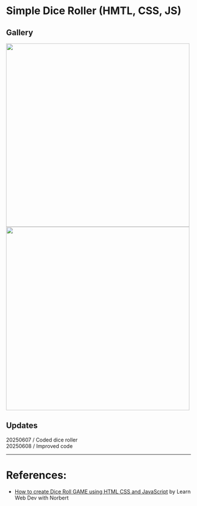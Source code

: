 # Simple Dice Roller (HMTL, CSS, JS)
## Gallery
<img src="https://github.com/user-attachments/assets/26c32c27-bd40-4192-9bd7-d664c441d507" width="500"/>
<img src="https://github.com/user-attachments/assets/8b70a12a-c407-4013-9885-d2767bfbd30e" width="500"/>

## Updates
20250607 / Coded dice roller <br/>
20250608 / Improved code

---
# References:
- [How to create Dice Roll GAME using HTML CSS and JavaScript](https://youtu.be/Wi-2jF2VC_4) by Learn Web Dev with Norbert
